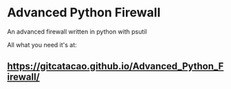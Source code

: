 # Advanced Python Firewall
An advanced firewall written in python with psutil

All what you need it's at:
## https://gitcatacao.github.io/Advanced_Python_Firewall/
